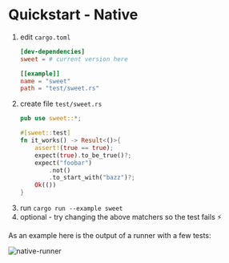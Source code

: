 # Quickstart - Native


1. edit `cargo.toml`
	```toml
	[dev-dependencies]
	sweet = # current version here

	[[example]]
	name = "sweet"
	path = "test/sweet.rs"
	```
1. create file `test/sweet.rs`
	```rs
	pub use sweet::*;

	#[sweet::test]
	fn it_works() -> Result<()>{
		assert!(true == true);
		expect(true).to_be_true()?;
		expect("foobar")
			.not()
			.to_start_with("bazz")?;
		Ok(())
	}
	```
1. run `cargo run --example sweet`
1. optional - try changing the above matchers so the test fails ⚡

As an example here is the output of a runner with a few tests:

![native-runner](../images/success.png)
